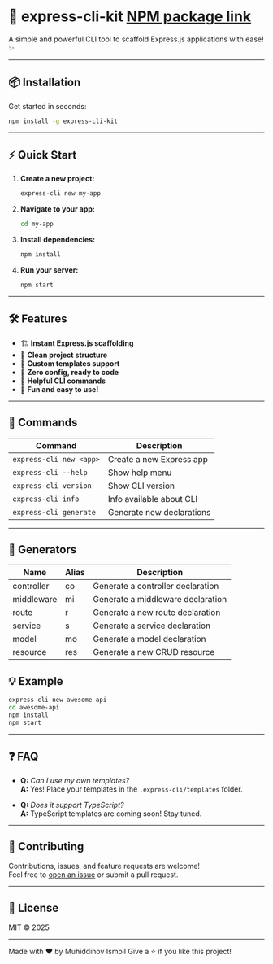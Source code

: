 # 🚀 express-cli-kit  [NPM package link](https://www.npmjs.com/package/express-cli-kit)

A simple and powerful CLI tool to scaffold Express.js applications with ease! ✨

---

## 📦 Installation

Get started in seconds:

```bash
npm install -g express-cli-kit
```

---

## ⚡ Quick Start

1. **Create a new project:**
    ```bash
    express-cli new my-app
    ```
2. **Navigate to your app:**
    ```bash
    cd my-app
    ```
3. **Install dependencies:**
    ```bash
    npm install
    ```
4. **Run your server:**
    ```bash
    npm start
    ```

---

## 🛠️ Features

-   🏗️ **Instant Express.js scaffolding**
-   📁 **Clean project structure**
-   🧩 **Custom templates support**
-   🚦 **Zero config, ready to code**
-   📝 **Helpful CLI commands**
-   🌈 **Fun and easy to use!**

---

## 📝 Commands

| Command                 | Description               |
| ----------------------- | ------------------------- |
| `express-cli new <app>` | Create a new Express app  |
| `express-cli --help`    | Show help menu            |
| `express-cli version`   | Show CLI version          |
| `express-cli info`      | Info available about CLI  |
| `express-cli generate`  | Generate new declarations |

---

## 🧩 Generators

| Name       | Alias | Description                       |
| ---------- | ----- | --------------------------------- |
| controller | co    | Generate a controller declaration |
| middleware | mi    | Generate a middleware declaration |
| route      | r     | Generate a new route declaration  |
| service    | s     | Generate a service declaration    |
| model      | mo    | Generate a model declaration      |
| resource   | res   | Generate a new CRUD resource      |

## 💡 Example

```bash
express-cli new awesome-api
cd awesome-api
npm install
npm start
```

---

## ❓ FAQ

-   **Q:** _Can I use my own templates?_  
    **A:** Yes! Place your templates in the `.express-cli/templates` folder.

-   **Q:** _Does it support TypeScript?_  
    **A:** TypeScript templates are coming soon! Stay tuned.

---

## 🤝 Contributing

Contributions, issues, and feature requests are welcome!  
Feel free to [open an issue](https://github.com/muhiddinovismoil/express-cli/issues) or submit a pull request.

---

## 📄 License

MIT © 2025

---

Made with ❤️ by Muhiddinov Ismoil
Give a ⭐️ if you like this project!
